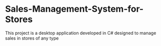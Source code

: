 # Sales-Management-System-for-Stores
This project is a desktop application developed in C# designed to manage sales in stores of any type
